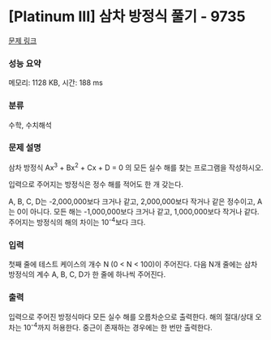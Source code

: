 # [Platinum III] 삼차 방정식 풀기 - 9735 

[문제 링크](https://www.acmicpc.net/problem/9735) 

### 성능 요약

메모리: 1128 KB, 시간: 188 ms

### 분류

수학, 수치해석

### 문제 설명

<p>삼차 방정식 Ax<sup>3</sup> + Bx<sup>2</sup> + Cx + D = 0 의 모든 실수 해를 찾는 프로그램을 작성하시오.</p>

<p>입력으로 주어지는 방정식은 정수 해를 적어도 한 개 갖는다.</p>

<p>A, B, C, D는 -2,000,000보다 크거나 같고, 2,000,000보다 작거나 같은 정수이고, A는 0이 아니다. 모든 해는 -1,000,000보다 크거나 같고, 1,000,000보다 작거나 같다. 주어지는 방정식의 해의 차이는 10<sup>-4</sup>보다 크다.</p>

### 입력 

 <p>첫째 줄에 테스트 케이스의 개수 N (0 < N < 100)이 주어진다. 다음 N개 줄에는 삼차 방정식의 계수 A, B, C, D가 한 줄에 하나씩 주어진다.</p>

### 출력 

 <p>입력으로 주어진 방정식마다 모든 실수 해를 오름차순으로 출력한다. 해의 절대/상대 오차는 10<sup>-4</sup>까지 허용한다. 중근이 존재하는 경우에는 한 번만 출력한다.</p>

